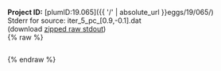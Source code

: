 **Project ID:** [plumID:19.065]({{ '/' | absolute_url }}eggs/19/065/)  
Stderr for source:  iter_5_pc_[0.9,-0.1].dat   
(download [zipped raw stdout](iter_5_pc_[0.9,-0.1].dat.plumed.stdout.txt.zip))  
{% raw %}
<pre>
</pre>
{% endraw %}
